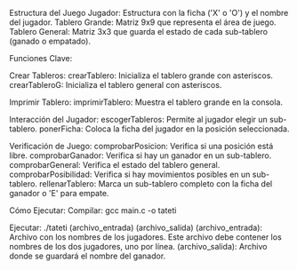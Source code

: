 Estructura del Juego
Jugador: Estructura con la ficha ('X' o 'O') y el nombre del jugador.
Tablero Grande: Matriz 9x9 que representa el área de juego.
Tablero General: Matriz 3x3 que guarda el estado de cada sub-tablero (ganado o empatado).

Funciones Clave:

Crear Tableros:
crearTablero: Inicializa el tablero grande con asteriscos.
crearTableroG: Inicializa el tablero general con asteriscos.

Imprimir Tablero:
imprimirTablero: Muestra el tablero grande en la consola.

Interacción del Jugador:
escogerTableros: Permite al jugador elegir un sub-tablero.
ponerFicha: Coloca la ficha del jugador en la posición seleccionada.

Verificación de Juego:
comprobarPosicion: Verifica si una posición está libre.
comprobarGanador: Verifica si hay un ganador en un sub-tablero.
comprobarGeneral: Verifica el estado del tablero general.
comprobarPosibilidad: Verifica si hay movimientos posibles en un sub-tablero.
rellenarTablero: Marca un sub-tablero completo con la ficha del ganador o 'E' para empate.

Cómo Ejecutar:
Compilar:
gcc main.c -o tateti

Ejecutar:
./tateti (archivo_entrada) (archivo_salida)
(archivo_entrada): Archivo con los nombres de los jugadores. Este archivo debe contener los nombres de los dos jugadores, uno por línea.
(archivo_salida): Archivo donde se guardará el nombre del ganador.
